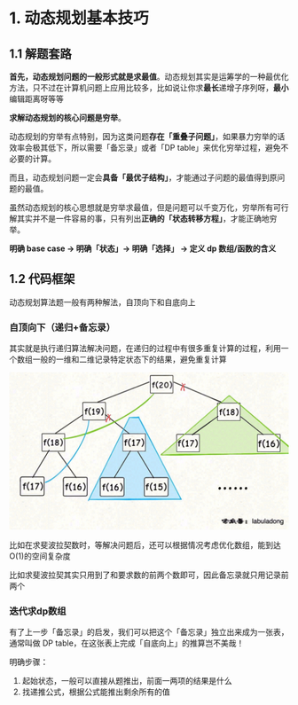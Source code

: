 # 1. 动态规划基本技巧

## 1.1 解题套路

**首先，动态规划问题的一般形式就是求最值**。动态规划其实是运筹学的一种最优化方法，只不过在计算机问题上应用比较多，比如说让你求**最长**递增子序列呀，**最小**编辑距离呀等等

**求解动态规划的核心问题是穷举**。

动态规划的穷举有点特别，因为这类问题**存在「重叠子问题」**，如果暴力穷举的话效率会极其低下，所以需要「备忘录」或者「DP table」来优化穷举过程，避免不必要的计算。

而且，动态规划问题一定会**具备「最优子结构」**，才能通过子问题的最值得到原问题的最值。

虽然动态规划的核心思想就是穷举求最值，但是问题可以千变万化，穷举所有可行解其实并不是一件容易的事，只有列出**正确的「状态转移方程」**，才能正确地穷举。

**明确 base case -> 明确「状态」-> 明确「选择」 -> 定义 dp 数组/函数的含义**

## 1.2 代码框架

动态规划算法题一般有两种解法，自顶向下和自底向上

### 自顶向下（递归+备忘录）

其实就是执行递归算法解决问题，在递归的过程中有很多重复计算的过程，利用一个数组一般的一维和二维记录特定状态下的结果，避免重复计算

![img](pictures/2.jpg)

比如在求斐波拉契数时，等解决问题后，还可以根据情况考虑优化数组，能到达O(1)的空间复杂度

比如求斐波拉契其实只用到了和要求数的前两个数即可，因此备忘录就只用记录前两个

### 迭代求dp数组

有了上一步「备忘录」的启发，我们可以把这个「备忘录」独立出来成为一张表，通常叫做 DP table，在这张表上完成「自底向上」的推算岂不美哉！

明确步骤：

1. 起始状态，一般可以直接从题推出，前面一两项的结果是什么
2. 找递推公式，根据公式能推出剩余所有的值
